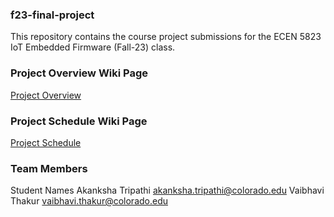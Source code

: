 ### f23-final-project
This repository contains the course project submissions for the ECEN 5823 IoT Embedded Firmware (Fall-23) class. 

### Project Overview Wiki Page
[Project Overview](https://github.com/CU-ECEN-5823/ecen5823-courseproject-AkankshaTripa/wiki/Project-Overview)

### Project Schedule Wiki Page
[Project Schedule](https://github.com/CU-ECEN-5823/ecen5823-courseproject-AkankshaTripa/wiki/Project-Schedule)

### Team Members
Student Names 
Akanksha Tripathi akanksha.tripathi@colorado.edu 
Vaibhavi Thakur vaibhavi.thakur@colorado.edu
